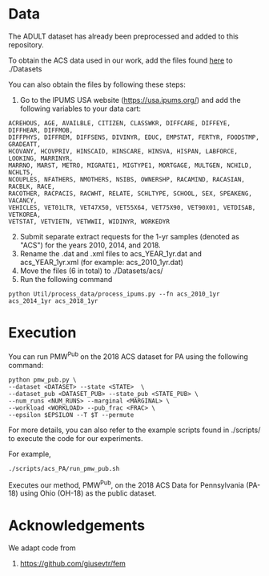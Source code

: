 # Data

The ADULT dataset has already been preprocessed and added to this repository. 

To obtain the ACS data used in our work, add the files found [here](https://drive.google.com/drive/folders/1YrrGdUdIzP_p36H_lCXa8o3RDvByblDc?usp=sharing) to ./Datasets

You can also obtain the files by following these steps:

1) Go to the IPUMS USA website (https://usa.ipums.org/) and add the following variables to your data cart:
````
ACREHOUS, AGE, AVAILBLE, CITIZEN, CLASSWKR, DIFFCARE, DIFFEYE, DIFFHEAR, DIFFMOB, 
DIFFPHYS, DIFFREM, DIFFSENS, DIVINYR, EDUC, EMPSTAT, FERTYR, FOODSTMP, GRADEATT, 
HCOVANY, HCOVPRIV, HINSCAID, HINSCARE, HINSVA, HISPAN, LABFORCE, LOOKING, MARRINYR, 
MARRNO, MARST, METRO, MIGRATE1, MIGTYPE1, MORTGAGE, MULTGEN, NCHILD, NCHLT5, 
NCOUPLES, NFATHERS, NMOTHERS, NSIBS, OWNERSHP, RACAMIND, RACASIAN, RACBLK, RACE, 
RACOTHER, RACPACIS, RACWHT, RELATE, SCHLTYPE, SCHOOL, SEX, SPEAKENG, VACANCY, 
VEHICLES, VET01LTR, VET47X50, VET55X64, VET75X90, VET90X01, VETDISAB, VETKOREA, 
VETSTAT, VETVIETN, VETWWII, WIDINYR, WORKEDYR
````
2) Submit separate extract requests for the 1-yr samples (denoted as "ACS") for the years 2010, 2014, and 2018.
3) Rename the .dat and .xml files to acs_YEAR_1yr.dat and acs_YEAR_1yr.xml (for example: acs_2010_1yr.dat)
4) Move the files (6 in total) to ./Datasets/acs/
5) Run the following command
````
python Util/process_data/process_ipums.py --fn acs_2010_1yr acs_2014_1yr acs_2018_1yr
````

# Execution

You can run PMW<sup>Pub</sup> on the 2018 ACS dataset for PA using the following command:

````
python pmw_pub.py \
--dataset <DATASET> --state <STATE>  \
--dataset_pub <DATASET_PUB> --state_pub <STATE_PUB> \
--num_runs <NUM_RUNS> --marginal <MARGINAL> \
--workload <WORKLOAD> --pub_frac <FRAC> \
--epsilon $EPSILON --T $T --permute
````

For more details, you can also refer to the example scripts found in ./scripts/ to execute the code for our experiments.

For example,
````
./scripts/acs_PA/run_pmw_pub.sh
````
Executes our method, PMW<sup>Pub</sup>, on the 2018 ACS Data for Pennsylvania (PA-18) using Ohio (OH-18) as the public dataset.

# Acknowledgements

We adapt code from

1) https://github.com/giusevtr/fem
